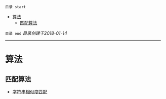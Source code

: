 `目录 start`
 
- [算法](#算法)
    - [匹配算法](#匹配算法)

`目录 end` *目录创建于2018-01-14*
****************************************
# 算法

## 匹配算法
- [字符串相似度匹配](http://zjwyhll.blog.163.com/blog/static/75149781201281142630851/)

